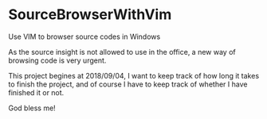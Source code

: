 # SourceBrowserWithVim
Use VIM to browser source codes in Windows

As the source insight is not allowed to use in the office, a new way of browsing code is very urgent.

This project begines at 2018/09/04, I want to keep track of how long it takes to finish the project, and of course I have to keep track of whether I have finished it or not.

God bless me!
